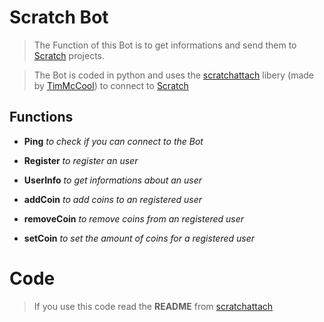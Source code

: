 # Scratch Bot

> The Function of this Bot is to get informations and 
> send them to [Scratch](https://scratch.mit.edu/) projects.

> The Bot is coded in python and uses the [scratchattach](https://github.com/TimMcCool/scratchattach)
> libery (made by [TimMcCool](https://scratch.mit.edu/users/TimMcCool)) to connect to [Scratch](https://scratch.mit.edu/)

## Functions

 - **Ping** *to check if you can connect to the Bot*
 
 - **Register** *to register an user*
 
 - **UserInfo** *to get informations about an user*
 
 - **addCoin** *to add coins to an registered user*
 
 - **removeCoin** *to remove coins from an registered user*
 
 - **setCoin** *to set the amount of coins for a registered user*



# Code

> If you use this code read the **README** from [scratchattach](https://github.com/TimMcCool/scratchattach)
